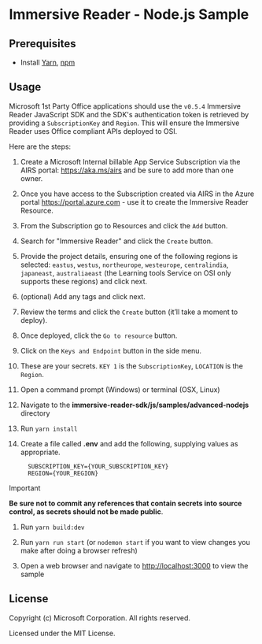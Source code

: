 # Immersive Reader - Node.js Sample

## Prerequisites

* Install [Yarn](https://yarnpkg.com), [npm](https://npmjs.com)

## Usage

Microsoft 1st Party Office applications should use the `v0.5.4` Immersive Reader JavaScript SDK and the SDK's authentication token is retrieved by providing a `SubscriptionKey` and `Region`. This will ensure the Immersive Reader uses Office compliant APIs deployed to OSI.

Here are the steps:

1. Create a Microsoft Internal billable App Service Subscription via the AIRS portal: https://aka.ms/airs and be sure to add more than one owner.
1. Once you have access to the Subscription created via AIRS in the Azure portal https://portal.azure.com - use it to create the Immersive Reader Resource.
1. From the Subscription go to Resources and click the `Add` button.
1. Search for "Immersive Reader" and click the `Create` button.
1. Provide the project details, ensuring one of the following regions is selected: `eastus`, `westus`, `northeurope`, `westeurope`, `centralindia`, `japaneast`, `australiaeast` (the Learning tools Service on OSI only supports these regions) and click next.
1. (optional) Add any tags and click next.
1. Review the terms and click the `Create` button (it’ll take a moment to deploy).
1. Once deployed, click the `Go to resource` button.
1. Click on the `Keys and Endpoint` button in the side menu.
1. These are your secrets. `KEY 1` is the `SubscriptionKey`, `LOCATION` is the `Region`.
1. Open a command prompt (Windows) or terminal (OSX, Linux)
1. Navigate to the **immersive-reader-sdk/js/samples/advanced-nodejs** directory
1. Run `yarn install`
1. Create a file called **.env** and add the following, supplying values as appropriate.

    ```text
      SUBSCRIPTION_KEY={YOUR_SUBSCRIPTION_KEY}
      REGION={YOUR_REGION}
    ```

> [!IMPORTANT]
> **Be sure not to commit any references that contain secrets into source control, as secrets should not be made public**.

1. Run `yarn build:dev`

1. Run `yarn run start` (or `nodemon start` if you want to view changes you make after doing a browser refresh)

1. Open a web browser and navigate to [http://localhost:3000](http://localhost:3000) to view the sample

## License

Copyright (c) Microsoft Corporation. All rights reserved.

Licensed under the MIT License.
